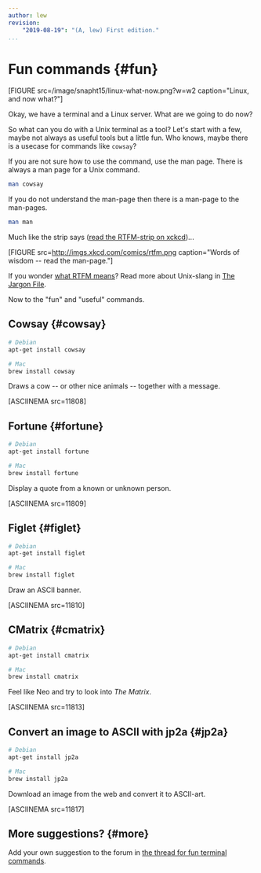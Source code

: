 ```yaml
---
author: lew
revision:
    "2019-08-19": "(A, lew) First edition."
...
```

Fun commands {#fun}
=======================

[FIGURE src=/image/snapht15/linux-what-now.png?w=w2 caption="Linux, and now what?"]

Okay, we have a terminal and a Linux server. What are we going to do now?

So what can you do with a Unix terminal as a tool? Let's start with a few, maybe not always as useful tools but a little fun. Who knows, maybe there is a usecase for commands like `cowsay`?

<!--more-->

If you are not sure how to use the command, use the man page. There is always a man page for a Unix command.

```bash
man cowsay
```

If you do not understand the man-page then there is a man-page to the man-pages.

```bash
man man
```

Much like the strip says ([read the RTFM-strip on xckcd](http://xkcd.com/293/))...

[FIGURE src=http://imgs.xkcd.com/comics/rtfm.png caption="Words of wisdom -- read the man-page."]

If you wonder [what RTFM means](http://www.catb.org/jargon/html/R/RTFM.html)? Read more about Unix-slang in [The Jargon File](http://www.catb.org/jargon/html/index.html).

Now to the "fun" and "useful" commands.



Cowsay {#cowsay}
---------------------------------------------

```bash
# Debian
apt-get install cowsay

# Mac
brew install cowsay
```

Draws a cow -- or other nice animals -- together with a message.

[ASCIINEMA src=11808]



Fortune {#fortune}
---------------------------------------------

```bash
# Debian
apt-get install fortune

# Mac
brew install fortune
```

Display a quote from a known or unknown person.

[ASCIINEMA src=11809]



Figlet {#figlet}
---------------------------------------------

```bash
# Debian
apt-get install figlet

# Mac
brew install figlet
```

Draw an ASCII banner.

[ASCIINEMA src=11810]



CMatrix {#cmatrix}
---------------------------------------------

```bash
# Debian
apt-get install cmatrix

# Mac
brew install cmatrix
```

Feel like Neo and try to look into *The Matrix*.

[ASCIINEMA src=11813]



Convert an image to ASCII with jp2a {#jp2a}
---------------------------------------------

```bash
# Debian
apt-get install jp2a

# Mac
brew install jp2a
```

Download an image from the web and convert it to ASCII-art.

[ASCIINEMA src=11817]



More suggestions? {#more}
---------------------------------------------

Add your own suggestion to the forum in [the thread for fun terminal commands](t/2596).
